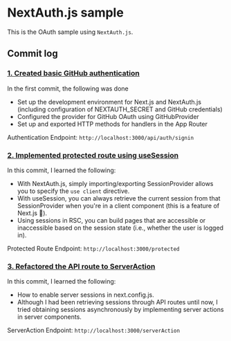 # NextAuth.js sample
This is the OAuth sample using `NextAuth.js`.

## Commit log

<ins>

### 1. Created basic GitHub authentication

</ins>

In the first commit, the following was done

- Set up the development environment for Next.js and NextAuth.js (including configuration of NEXTAUTH_SECRET and GitHub credentials)
- Configured the provider for GitHub OAuth using GitHubProvider
- Set up and exported HTTP methods for handlers in the App Router

Authentication Endpoint:
``` http://localhost:3000/api/auth/signin ```

<ins>

### 2. Implemented protected route using useSession

</ins>

In this commit, I learned the following:
- With NextAuth.js, simply importing/exporting SessionProvider allows you to specify the `use client` directive.
- With useSession, you can always retrieve the current session from that SessionProvider when you're in a client component (this is a feature of Next.js 🙂).
- Using sessions in RSC, you can build pages that are accessible or inaccessible based on the session state (i.e., whether the user is logged in).

Protected Route Endpoint:
``` http://localhost:3000/protected ```

<ins>

### 3. Refactored the API route to ServerAction

</ins>

In this commit, I learned the following:

- How to enable server sessions in next.config.js.
- Although I had been retrieving sessions through API routes until now, I tried obtaining sessions asynchronously by implementing server actions in server components.

ServerAction Endpoint:
``` http://localhost:3000/serverAction ```
